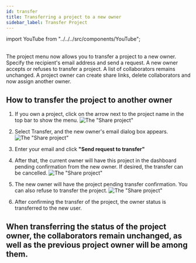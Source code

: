 ```yaml
---
id: transfer
title: Transferring a project to a new owner
sidebar_label: Transfer Project
---
```


import YouTube from "../../../src/components/YouTube";

<YouTube videoId="f0subqIPlhg" />

<br/>
The project menu now allows you to transfer a project to a new owner. Specify the recipient's email address and send a request. A new owner accepts or refuses to transfer a project. A list of collaborators remains unchanged.
A project owner can create share links, delete collaborators and now assign another owner.

## How to transfer the project to another owner


1. If you own a project, click on the arrow next to the project name in the top bar to show the menu.
    ![The "Share project"](/scr/topbar-transfer.png)

2. Select Transfer, and the new owner's email dialog box appears.
    ![The "Share project"](/scr/topbar-transfer-email-dialog.png)

3. Enter your email and click **"Send request to transfer"**

4. After that, the current owner will have this project in the dashboard pending confirmation from the new owner. If desired, the transfer can be cancelled.
    ![The "Share project"](/scr/topbar-transfer-dashboard-current-owner-status.png)

5. The new owner will have the project pending transfer confirmation. You can also refuse to transfer the project.
    ![The "Share project"](/scr/topbar-transfer-dashboard-new-owner-status.png)

5. After confirming the transfer of the project, the owner status is transferred to the new user.


When transferring the status of the project owner, the collaborators remain unchanged, as well as the previous project owner will be among them.
---
